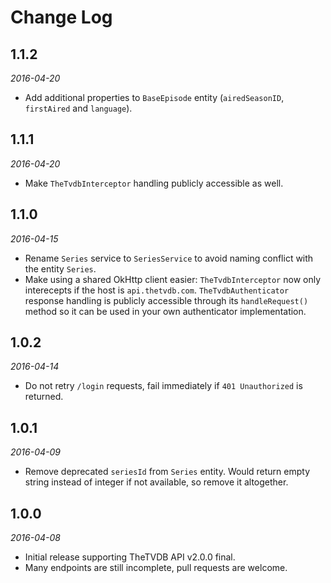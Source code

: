 Change Log
==========

## 1.1.2

_2016-04-20_

* Add additional properties to `BaseEpisode` entity (`airedSeasonID`, `firstAired` and `language`).

## 1.1.1

_2016-04-20_

* Make `TheTvdbInterceptor` handling publicly accessible as well.

## 1.1.0

_2016-04-15_

* Rename `Series` service to `SeriesService` to avoid naming conflict with the entity `Series`.
* Make using a shared OkHttp client easier: `TheTvdbInterceptor` now only interecepts if the host is `api.thetvdb.com`.
  `TheTvdbAuthenticator` response handling is publicly accessible through its `handleRequest()` method so it can be used
  in your own authenticator implementation.

## 1.0.2

_2016-04-14_

* Do not retry `/login` requests, fail immediately if `401 Unauthorized` is returned.

## 1.0.1

_2016-04-09_

* Remove deprecated `seriesId` from `Series` entity. Would return empty string instead of integer if not available, so
  remove it altogether. 

## 1.0.0

_2016-04-08_

* Initial release supporting TheTVDB API v2.0.0 final.
* Many endpoints are still incomplete, pull requests are welcome.